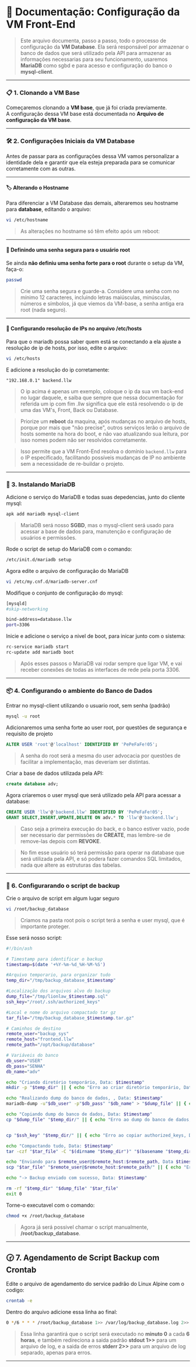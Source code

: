 # 📘 Documentação: Configuração da VM Front-End

> Este arquivo documenta, passo a passo, todo o processo de configuração da **VM Database**. Ela será responsável por armazenar o banco de dados que será utilizado pela API para armazenar as informações necessarias para seu funcionamento, usaremos **MariaDB** como sgbd e para acesso e configuração do banco o **mysql-client**.

---

### 📋 1. Clonando a VM Base

Começaremos clonando a **VM base**, que já foi criada previamente.  
A configuração dessa VM base está documentada no **Arquivo de configuração da VM base**.

---

### 🛠️ 2. Configurações Iniciais da VM Database

Antes de passar para as configurações dessa VM vamos personalizar a identidade dela e garantir que ela esteja preparada para se comunicar corretamente com as outras.

---

#### 🏷️ Alterando o Hostname

Para diferenciar a VM Database das demais, alteraremos seu hostname para **database**, editando o arquivo:

```bash
vi /etc/hostname
```

> As alterações no hostname só têm efeito após um reboot:

---

#### 🔐 Definindo uma senha segura para o usuário root

Se ainda **não definiu uma senha forte para o root** durante o setup da VM, faça-o:

```bash
passwd
```

> Crie uma senha segura e guarde-a. Considere uma senha com no mínimo 12 caracteres, incluindo letras maiúsculas, minúsculas, números e símbolos, já que viemos da VM-base, a senha antiga era root (nada seguro).

---

#### 📡 Configurando resolução de IPs no arquivo /etc/hosts

Para que o mariadb possa saber quem está se conectando a ela ajuste a resolução de ip de hosts, por isso, edite o arquivo:

```bash
vi /etc/hosts
```

E adicione a resolução do ip corretamente:

```
"192.168.0.1" backend.llw
```

> O ip acima é apenas um exemplo, coloque o ip da sua vm back-end no lugar daquele, e saiba que sempre que nessa documentação for referida um ip com fim .llw significa que ele está resolvendo o ip de uma das VM's, Front, Back ou Database.

> Priorize um **reboot** da maquina, após mudanças no arquivo de hosts, porque por mais que "não precise", outros serviços lerão o arquivo de hosts somente na hora do boot, e não vao atualizando sua leitura, por isso nomes podem não ser resolvidos corretamente.

> Isso permite que a VM Front-End resolva o domínio `backend.llw` para o IP especificado, facilitando possíveis mudanças de IP no ambiente sem a necessidade de re-buildar o projeto.

---

### 🐬 3. Instalando MariaDB

Adicione o serviço do MariaDB e todas suas depedencias, junto do cliente mysql:

````bash
apk add mariadb mysql-client
````

> MariaDB será nosso **SGBD**, mas o mysql-client será usado para acessar a base de dados para, manutenção e configuração de usuários e permissões.

Rode o script de setup do MariaDB com o comando:

````bash
/etc/init.d/mariadb setup
````

Agora edite o arquivo de configuração do MariaDB

````bash
vi /etc/my.cnf.d/mariadb-server.cnf
````

Modifique o conjunto de configuração do mysql:

````bash
[mysqld]
#skip-networking

bind-address=database.llw
port=3306
````

Inicie e adicione o serviço a nivel de boot, para inicar junto com o sistema:

````bash
rc-service mariadb start
rc-update add mariadb boot
````

> Após esses passos o MariaDB vai rodar sempre que ligar VM, e vai receber conexões de todas as interfaces de rede pela porta 3306.

---

### 📦 4. Configurando o ambiente do Banco de Dados

Entrar no mysql-client utilizando o usuario root, sem senha (padrão)

````bash
mysql -u root
````

Adicionaremos uma senha forte ao user root, por questões de segurança e requisito de projeto

````sql
ALTER USER 'root'@'localhost' IDENTIFIED BY 'PePeFaFe!05';
````

> A senha do root será a mesma do user advocacia por questões de facilitar a implementação, mas deveriam ser distintas.

Criar a base de dados utilizada pela API:

````sql
create database adv;
````

Agora criaremos o user mysql que será utilizado pela API para acessar a database:

````sql
CREATE USER 'llw'@'backend.llw' IDENTIFIED BY 'PePeFaFe!05';
GRANT SELECT,INSERT,UPDATE,DELETE ON adv.* TO 'llw'@'backend.llw';
````

> Caso seja a primeira execução do back, e o banco estiver vazio, pode ser necessario dar permissões de **CREATE**, mas lembre-se de remove-las depois com **REVOKE**.

> No fim esse usuário só terá permissão para operar na database que será utilizada pela API, e só podera fazer comandos SQL limitados, nada que altere as estruturas das tabelas.

---

### 📜 6. Configurarando o script de backup

Crie o arquivo de script em algum lugar seguro

````bash
vi /root/backup_database
````

> Criamos na pasta root pois o script terá a senha e user mysql, que é importante proteger.

Esse será nosso script:

````bash
#!/bin/ash

# Timestamp para identificar o backup
timestamp=$(date '+%Y-%m-%d_%H-%M-%S')

#Arquivo temporario, para organizar tudo
temp_dir="/tmp/backup_database_$timestamp"

#Localização dos arquivos alvo do backup
dump_file="/tmp/lionlaw_$timestamp.sql"
ssh_key="/root/.ssh/authorized_keys"

#Local e nome do arquivo compactado tar gz
tar_file="/tmp/backup_database_$timestamp.tar.gz"

# Caminhos de destino
remote_user="backup_sys"
remote_host="frontend.llw"
remote_path="/opt/backup/database"

# Variáveis do banco
db_user="USER"
db_pass="SENHA"
db_name="adv"

echo "Criando diretório temporário, Data: $timestamp"
mkdir -p "$temp_dir" || { echo "Erro ao criar diretório temporário, Data: $timestamp"; exit 1; }

echo "Realizando dump do banco de dados, , Data: $timestamp"
mariadb-dump -u"$db_user" -p"$db_pass" "$db_name" > "$dump_file" || { echo "Erro ao gerar o dump, Data: $timestamp"; rm -rf "$temp_dir" "$dump_file"; exit 1; }

echo "Copiando dump do banco de dados, Data: $timestamp"
cp "$dump_file" "$temp_dir/" || { echo "Erro ao dump do banco de dados, Data: $timestamp"; rm -rf "$temp_dir" "$dump_file"; exit 1; }


cp "$ssh_key" "$temp_dir/" || { echo "Erro ao copiar authorized_keys, Data: $timestamp"; rm -rf "$temp_dir" "$dump_file"; exit 1; }

echo "Compactando tudo, Data: $timestamp"
tar -czf "$tar_file" -C "$(dirname "$temp_dir")" "$(basename "$temp_dir")" || { echo "Erro ao compactar arquivos, Data: $timestamp"; rm -rf "$temp_dir" "$dump_file"; exit 1; }

echo "Enviando para $remote_user@$remote_host:$remote_path, Data $timestamp"
scp "$tar_file" "$remote_user@$remote_host:$remote_path/" || { echo "Erro ao enviar o backup via SCP, Data: $timestamp"; rm -rf "$temp_dir" "$dump_file" "$tar_file"; exit 1; }

echo "-> Backup enviado com sucesso, Data: $timestamp"

rm -rf "$temp_dir" "$dump_file" "$tar_file"
exit 0
````

Torne-o executavel com o comando:

````bash
chmod +x /root/backup_database
````

> Agora já será possivel chamar o script manualmente, **/root/backup_database**.

---

## 🕝 7. Agendamento de Script Backup com Crontab

Edite o arquivo de agendamento do service padrão do Linux Alpine com o codigo:

````bash
crontab -e
````

Dentro do arquivo adicione essa linha ao final:

````bash
0 */6 * * * /root/backup_database 1>> /var/log/backup_database.log 2>> /var/log/backup_database_error.log
````

> Essa linha garantirá que o script será executado no **minuto 0** a cada **6 horas**, e também redireciona a saida padrão **stdout 1>>** para um arquivo de log, e a saida de erros **stderr 2>>** para um arquivo de log separado, apenas para erros.

---